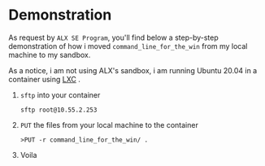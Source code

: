 # Demonstration

As request by `ALX SE Program`, you'll find below a step-by-step demonstration of how i moved `command_line_for_the_win` from my local machine to my sandbox.

As a notice, i am not using ALX's sandbox, i am running Ubuntu 20.04 in a container using [LXC](https://linuxcontainers.org/) .



1. `sftp` into your container
   
   ```shell
   sftp root@10.55.2.253
   ```

2. `PUT` the files from your local machine to the container
   
   ```shell
   >PUT -r command_line_for_the_win/ .
   ```

3. Voila
